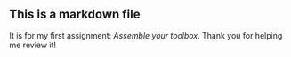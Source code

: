 ## This is a markdown file

It is for my first assignment: *Assemble your toolbox*. Thank you for helping me review it!